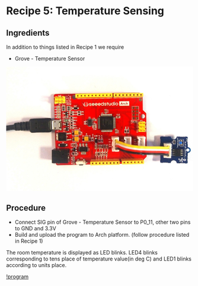 # Recipe 5: Temperature Sensing #
## Ingredients ##
In addition to things listed in Recipe 1 we require

* Grove - Temperature Sensor

![Temperature Sensing](figures/temperature.jpg)

## Procedure ##

* Connect SIG pin of Grove - Temperature Sensor to P0_11, other two pins to GND and 3.3V
* Build and upload the program to Arch platform. (follow procedure listed in Recipe 1)

The room temperature is displayed as LED blinks. LED4 blinks corresponding to tens place of temperature value(in deg C) and LED1 blinks according to units place.

[!program](users/viswesr/code/Arch_Analog_Thermistor_Blinker)

